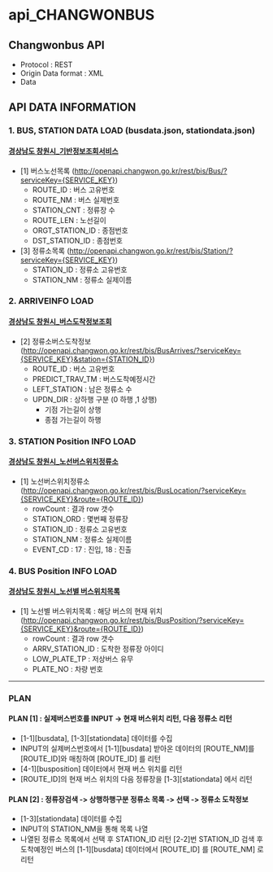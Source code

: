 # api_CHANGWONBUS

## Changwonbus API
* Protocol : REST
* Origin Data format : XML
* Data 

## API DATA INFORMATION

### 1. BUS, STATION DATA LOAD (busdata.json, stationdata.json)
#### [경상남도 창원시_기반정보조회서비스](https://www.data.go.kr/tcs/dss/selectApiDataDetailView.do?publicDataPk=15000096)
   - [1] 버스노선목록 (http://openapi.changwon.go.kr/rest/bis/Bus/?serviceKey={SERVICE_KEY})
      - ROUTE_ID : 버스 고유번호
      - ROUTE_NM : 버스 실제번호
      - STATION_CNT : 정류장 수
      - ROUTE_LEN : 노선길이
      - ORGT_STATION_ID : 종점번호
      - DST_STATION_ID : 종점번호
   - [3] 정류소목록 (http://openapi.changwon.go.kr/rest/bis/Station/?serviceKey={SERVICE_KEY})
      - STATION_ID : 정류소 고유번호
      - STATION_NM : 정류소 실제이름

### 2. ARRIVEINFO LOAD
#### [경상남도 창원시_버스도착정보조회](https://www.data.go.kr/tcs/dss/selectApiDataDetailView.do?publicDataPk=15000386)
   - [2] 정류소버스도착정보 (http://openapi.changwon.go.kr/rest/bis/BusArrives/?serviceKey={SERVICE_KEY}&station={STATION_ID})
      - ROUTE_ID : 버스 고유번호
      - PREDICT_TRAV_TM : 버스도착예정시간
      - LEFT_STATION : 남은 정류소 수
      - UPDN_DIR : 상하행 구분 (0 하행 ,1 상행) 
         - 기점 가는길이 상행
         - 종점 가는길이 하행

### 3. STATION Position INFO LOAD
#### [경상남도 창원시_노선버스위치정류소](https://www.data.go.kr/tcs/dss/selectApiDataDetailView.do?publicDataPk=15000254)
   - [1] 노선버스위치정류소 (http://openapi.changwon.go.kr/rest/bis/BusLocation/?serviceKey={SERVICE_KEY}&route={ROUTE_ID})
      - rowCount : 결과 row 갯수
      - STATION_ORD : 몇번째 정류장
      - STATION_ID : 정류소 고유번호
      - STATION_NM : 정류소 실제이름
      - EVENT_CD : 17 : 진입, 18 : 진출

### 4. BUS Position INFO LOAD
#### [경상남도 창원시_노선별 버스위치목록](https://www.data.go.kr/tcs/dss/selectApiDataDetailView.do?publicDataPk=15000416)
   - [1] 노선별 버스위치목록 : 해당 버스의 현재 위치 (http://openapi.changwon.go.kr/rest/bis/BusPosition/?serviceKey={SERVICE_KEY}&route={ROUTE_ID})
      - rowCount : 결과 row 갯수
      - ARRV_STATION_ID : 도착한 정류장 아이디
      - LOW_PLATE_TP : 저상버스 유무
      - PLATE_NO : 차량 번호

---

### PLAN
#### PLAN [1] : 실제버스번호를 INPUT -> 현재 버스위치 리턴, 다음 정류소 리턴
   - [1-1][busdata], [1-3][stationdata] 데이터를 수집
   - INPUT의 실제버스번호에서 [1-1][busdata] 받아온 데이터의 [ROUTE_NM]를 [ROUTE_ID]와 매칭하여 [ROUTE_ID] 를 리턴
   - [4-1][busposition] 데이터에서 현재 버스 위치를 리턴
   - [ROUTE_ID]의 현재 버스 위치의 다음 정류장을 [1-3][stationdata] 에서 리턴
  
#### PLAN [2] : 정류장검색 -> 상행하행구분 정류소 목록 -> 선택 -> 정류소 도착정보
   - [1-3][stationdata] 데이터를 수집
   - INPUT의 STATION_NM을 통해 목록 나열
   - 나열된 정류소 목록에서 선택 후 STATION_ID 리턴 [2-2]번 STATION_ID 검색 후 도착예정인 버스의 [1-1][busdata] 데이터에서 [ROUTE_ID] 를 [ROUTE_NM] 로 리턴